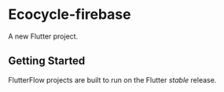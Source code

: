 # Ecocycle-firebase

A new Flutter project.

## Getting Started

FlutterFlow projects are built to run on the Flutter _stable_ release.
